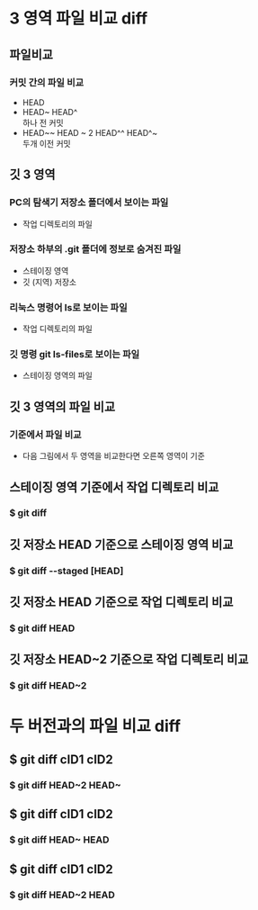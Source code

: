 # 3 영역 파일 비교 diff

## 파일비교
### 커밋 간의 파일 비교
- HEAD   
- HEAD~ HEAD^   
    하나 전 커밋   
- HEAD~~ HEAD ~ 2 HEAD^^ HEAD^~   
     두개 이전 커밋

## 깃 3 영역
### PC의 탐색기 저장소 폴더에서 보이는 파일
- 작업 디렉토리의 파일
### 저장소 하부의 .git 폴더에 정보로 숨겨진 파일
- 스테이징 영역
- 깃 (지역) 저장소
### 리눅스 명령어 ls로 보이는 파일
- 작업 디렉토리의 파일
### 깃 명령 git ls-files로 보이는 파일
- 스테이징 영역의 파일

## 깃 3 영역의 파일 비교
### 기준에서 파일 비교
- 다음 그림에서 두 영역을 비교한다면 오른쪽 영역이 기준

## 스테이징 영역 기준에서 작업 디렉토리 비교 
### $ git diff 

## 깃 저장소 HEAD 기준으로 스테이징 영역 비교
### $ git diff --staged [HEAD]

## 깃 저장소 HEAD 기준으로 작업 디렉토리 비교
### $ git diff HEAD

## 깃 저장소 HEAD~2 기준으로 작업 디렉토리 비교
### $ git diff HEAD~2

# 두 버전과의 파일 비교 diff

## $ git diff cID1 cID2
### $ git diff HEAD~2 HEAD~

## $ git diff cID1 cID2
### $ git diff HEAD~ HEAD

## $ git diff cID1 cID2
### $ git diff HEAD~2 HEAD
